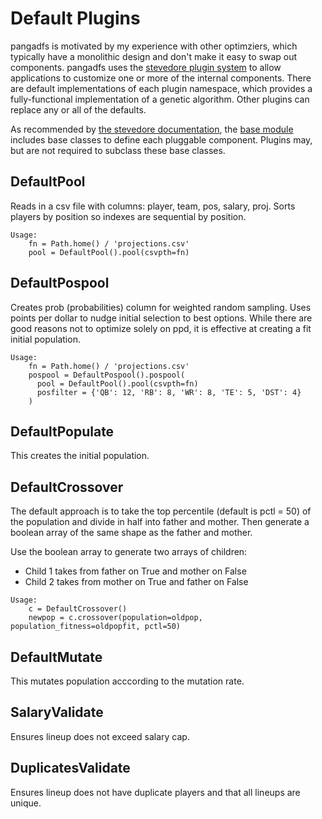 # Default Plugins

pangadfs is motivated by my experience with other optimziers, which typically have a monolithic design and don't make it easy to swap out components. pangadfs uses the [stevedore plugin system](https://docs.openstack.org/stevedore/latest/ "Stevedore plugins") to allow applications to customize one or more of the internal components. There are default implementations of each plugin namespace, which provides a fully-functional implementation of a genetic algorithm. Other plugins can replace any or all of the defaults.

As recommended by [the stevedore documentation](https://docs.openstack.org/stevedore/latest/user/tutorial/creating_plugins.html#a-plugin-base-class "Stevedore documentation"), the [base module](base-reference.md) includes base classes to define each pluggable component. Plugins may, but are not required to subclass these base classes.

## DefaultPool
  
Reads in a csv file with columns: player, team, pos, salary, proj. Sorts players by position so indexes are sequential by position.

```
Usage:
    fn = Path.home() / 'projections.csv'
    pool = DefaultPool().pool(csvpth=fn)
```

## DefaultPospool

Creates prob (probabilities) column for weighted random sampling. Uses points per dollar to nudge initial selection to best options. While there are good reasons not to optimize solely on ppd, it is effective at creating a fit initial population.    

```
Usage:
    fn = Path.home() / 'projections.csv'
    pospool = DefaultPospool().pospool(
      pool = DefaultPool().pool(csvpth=fn)
      posfilter = {'QB': 12, 'RB': 8, 'WR': 8, 'TE': 5, 'DST': 4}
    )
```

## DefaultPopulate

This creates the initial population.

## DefaultCrossover

The default approach is to take the top percentile (default is pctl = 50) of the population and divide in half into father and mother. Then generate a boolean array of the same shape as the father and mother.

Use the boolean array to generate two arrays of children:

* Child 1 takes from father on True and mother on False
* Child 2 takes from mother on True and father on False

```
Usage:
    c = DefaultCrossover()
    newpop = c.crossover(population=oldpop, population_fitness=oldpopfit, pctl=50)
```

## DefaultMutate

This mutates population acccording to the mutation rate.

## SalaryValidate

Ensures lineup does not exceed salary cap.

## DuplicatesValidate

Ensures lineup does not have duplicate players and that all lineups are unique.
